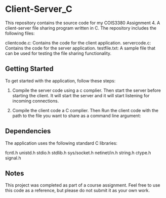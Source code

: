 # Client-Server_C

This repository contains the source code for my COIS3380 Assignment 4. A client-server file sharing program written in C. The repository includes the following files:

clientcode.c: Contains the code for the client application.
servercode.c: Contains the code for the server application.
testfile.txt: A sample file that can be used for testing the file sharing functionality.

## Getting Started
To get started with the application, follow these steps:

1. Compile the server code using a c complier. Then start the server before starting the client.
It will start the server and it will start listening for incoming connections.

2. Compile the client code a C complier. Then Run the client code with the path to the file you want to share as a command line argument:


## Dependencies
The application uses the following standard C libraries:

fcntl.h
unistd.h
stdio.h
stdlib.h
sys/socket.h
netinet/in.h
string.h
ctype.h
signal.h

## Notes
This project was completed as part of a course assignment. Feel free to use this code as a reference, but please do not submit it as your own work.
